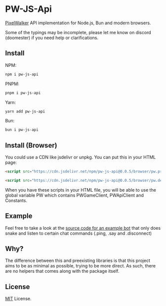 # PW-JS-Api

[PixelWalker](https://pixelwalker.net) API implementation for Node.js, Bun and modern browsers.


Some of the typings may be incomplete, please let me know on discord (doomester) if you need help or clarifications.

## Install

NPM:
```bash
npm i pw-js-api
```

PNPM:
```bash
pnpm i pw-js-api
```

Yarn:
```bash
yarn add pw-js-api
```

Bun:
```bash
bun i pw-js-api
```

## Install (Browser)

You could use a CDN like jsdelivr or unpkg. You can put this in your HTML page:

```html
<script src="https://cdn.jsdelivr.net/npm/pw-js-api@0.0.5/browser/pw.prod.js"></script>
```

```html
<script src="https://cdn.jsdelivr.net/npm/pw-js-api@0.0.5/browser/pw.dev.js"></script>
```

When you have these scripts in your HTML file, you will be able to use the global variable PW which contains PWGameClient, PWApiClient and Constants.

## Example

Feel free to take a look at the [source code for an example bot](https://github.com/doomestee/PW-JS-Api/blob/main/examples/) that only does snake and listen to certain chat commands (.ping, .say and .disconnect)

## Why?

The difference between this and preexisting libraries is that this project aims to be as minimal as possible, trying to be more direct. As such, there are no helpers that comes along with the package itself.

## License

[MIT](/LICENSE) License.